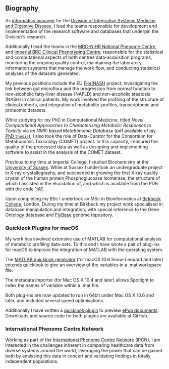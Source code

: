 ## Biography

As [informatics manager](https://www.imperial.ac.uk/people/jake.pearce) for the [Division of Integrative Systems Medicine and Digestive Disease](https://www.imperial.ac.uk/department-surgery-cancer/research/integrative_systems_medicine/), I lead the teams responsible for development and implementation of the research software and databases that underpin the Division's research.

Additionally I lead the teams in the [MRC-NIHR National Phenome Centre](https://phenomecentre.org), and [Imperial BRC Clinical Phenotyping Centre](http://www.imperial.ac.uk/clinical-phenotyping-centre), responsible for the statistical and computational aspects of both centres data-acquisition programs, monitoring the ongoing quality control, maintaining the laboratory information systems that manage the work flow, and conducting statistical analyses of the datasets generated.

My previous positions include the EU [FloriNASH](https://cordis.europa.eu/project/rcn/93672_en.html) project, investigating the link between gut microflora and the progression from normal function to non-alcoholic fatty-liver disease (NAFLD) and non-alcoholic steatosis (NASH) in clinical patients. My work involved the profiling of the structure of clinical cohorts, and integration of metabolite-profiles, transcriptomic and proteomic datasets.

While studying for my PhD in Computational Medicine, titled _Novel Computational Approaches to Characterising Metabolic Responses to Toxicity_ via _an NMR-based Metabonomic Database_ (pdf available of [my PhD `thesis`](assets/JTMPearce_Thesis.pdf)), I also took the role of Data-Curator for the Consortium for Metabonomic Toxicology (COMET) project. In this capacity, I ensured the quality of the processed data as well as designing and implementing software to assist in the analysis of the COMET dataset.

Previous to my time at Imperial College, I studied Biochemistry at the [University of Sussex](https://www.sussex.ac.uk). While at Sussex I undertook an undergraduate project in X-ray crystallography, and succeeded in growing the first X-ray quality crystal of the human protein Phosphoglucosse Isomerase, the structure of which I assisted in the elucidation of, and which is available from the PDB with the code [1IAT](https://www.rcsb.org/structure/1iat).

Upon completing my BSc I undertook an MSc in Bioinformatics at [Birkbeck College](http://www.bbk.ac.uk), London. During my time at Birkbeck my project work specialised in database manipulation and integration, with special reference to the Gene Ontology database and [FlyBase](http://flybase.org) genome repository.

### Quicklook Plugins for macOS
My work has involved extensive use of MATLAB for computational analysis of metabolic profiling data-sets. To this end I have wrote a pair of plug-ins for macOS to improve the integration of MATLAB with the operating system.

The [MATLAB quicklook generator](https://github.com/jaketmp/matlab-quicklook) (for macOS 10.6 Snow-Leopard and later) extends quicklook to give an overview of the variables in a .mat workspace file.

The metadata importer (for Mac OS X 10.4 and later) allows Spotlight to index the names of variable within a .mat file.

Both plug-ins are now updated to run in 64bit under Mac OS X 10.6 and later, and included several speed optimisations.

Additionally I have written a [quicklook plugin](https://github.com/jaketmp/ePub-quicklook) to preview [ePub documents](http://idpf.org/epub). Downloads and source code for both plugins are available at GitHub.

### International Phenome Centre Network
Working as part of the [International Phenome Centre Network](http://phenomenetwork.org/) (IPCN), I am interested in the challenges inherent in comparing healthcare data from diverse systems around the world, leveraging the power that can be gained both by analysing this data in concert and validating findings in totally independent populations.
